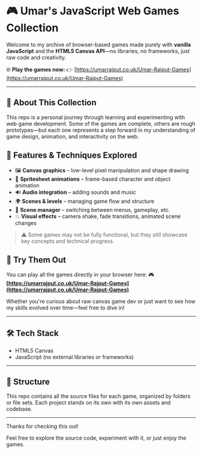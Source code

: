# 🎮 Umar's JavaScript Web Games Collection

Welcome to my archive of browser-based games made purely with **vanilla JavaScript** and the **HTML5 Canvas API**—no libraries, no frameworks, just raw code and creativity.

🌐 **Play the games now:**
👉 [https://umarrajput.co.uk/Umar-Rajput-Games](https://umarrajput.co.uk/Umar-Rajput-Games)

---

## 🧠 About This Collection

This repo is a personal journey through learning and experimenting with web game development. Some of the games are complete, others are rough prototypes—but each one represents a step forward in my understanding of game design, animation, and interactivity on the web.

## 🎨 Features & Techniques Explored

* 🖼️ **Canvas graphics** – low-level pixel manipulation and shape drawing
* 🧍 **Spritesheet animations** – frame-based character and object animation
* 🔊 **Audio integration** – adding sounds and music
* 🌍 **Scenes & levels** – managing game flow and structure
* 🧭 **Scene manager** – switching between menus, gameplay, etc.
* 💥 **Visual effects** – camera shake, fade transitions, animated scene changes

> ⚠️ Some games may not be fully functional, but they still showcase key concepts and technical progress.

## 🚀 Try Them Out

You can play all the games directly in your browser here:
🎮 **[https://umarrajput.co.uk/Umar-Rajput-Games](https://umarrajput.co.uk/Umar-Rajput-Games)**

Whether you're curious about raw canvas game dev or just want to see how my skills evolved over time—feel free to dive in!

---

## 🛠️ Tech Stack

* HTML5 Canvas
* JavaScript (no external libraries or frameworks)

---

## 📂 Structure

This repo contains all the source files for each game, organized by folders or file sets. Each project stands on its own with its own assets and codebase.

---

Thanks for checking this out!

Feel free to explore the source code, experiment with it, or just enjoy the games.
